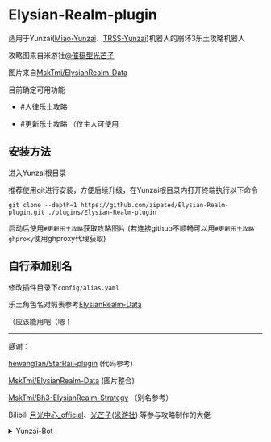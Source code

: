 # Elysian-Realm-plugin

适用于Yunzai([Miao-Yunzai](https://github.com/yoimiya-kokomi/Miao-Yunzai)、[TRSS-Yunzai](https://github.com/TimeRainStarSky/Yunzai))机器人的崩坏3乐土攻略机器人

攻略图来自米游社[@催稿型光芒子](https://www.miyoushe.com/bh3/accountCenter/postList?id=5625196)

图片来自[MskTmi/ElysianRealm-Data](https://github.com/MskTmi/ElysianRealm-Data)

目前确定可用功能

* #人律乐土攻略

* #更新乐土攻略 （仅主人可使用

## 安装方法

进入Yunzai根目录

推荐使用git进行安装，方便后续升级，在Yunzai根目录内打开终端执行以下命令

```shell
git clone --depth=1 https://github.com/zipated/Elysian-Realm-plugin.git ./plugins/Elysian-Realm-plugin
```

启动后使用```#更新乐土攻略```获取攻略图片 (若连接github不顺畅可以用```#更新乐土攻略ghproxy```使用ghproxy代理获取)

## 自行添加别名

修改插件目录下```config/alias.yaml```

乐土角色名对照表参考[ElysianRealm-Data](https://github.com/MskTmi/ElysianRealm-Data)

（应该能用吧（嗯！

--------------------------------------------

感谢：

[hewang1an/StarRail-plugin](https://github.com/hewang1an/StarRail-plugin) (代码参考)

[MskTmi/ElysianRealm-Data](https://github.com/MskTmi/ElysianRealm-Data) (图片整合)

[MskTmi/Bh3-ElysianRealm-Strategy](https://github.com/MskTmi/Bh3-ElysianRealm-Strategy) （别名参考）

Bilibili [月光中心_official](https://space.bilibili.com/25289147)、[光芒子](https://space.bilibili.com/4059724)([米游社](https://www.miyoushe.com/bh3/accountCenter/postList?id=5625196)) 等参与攻略制作的大佬

<details><summary>Yunzai-Bot</summary>

[Yunzai-Bot](https://gitee.com/Le-niao/Yunzai-Bot) (Le-niao)

[Miao-Yunzai](https://github.com/yoimiya-kokomi/Miao-Yunzai) (yoimiya-kokomi)

[TRSS-Yunzai](https://github.com/TimeRainStarSky/Yunzai) (TimeRainStarSky)

</details>